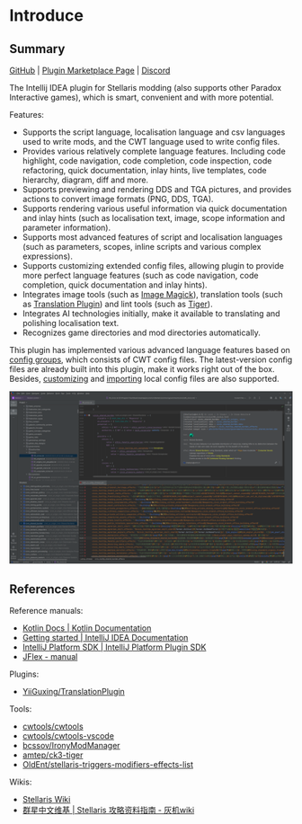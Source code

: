 # Introduce

## Summary

[GitHub](https://github.com/DragonKnightOfBreeze/Paradox-Language-Support) |
[Plugin Marketplace Page](https://plugins.jetbrains.com/plugin/16825-paradox-language-support) |
[Discord](https://discord.gg/vBpbET2bXT)

The Intellij IDEA plugin for Stellaris modding (also supports other Paradox Interactive games), which is smart, convenient and with more potential.

Features:

- Supports the script language, localisation language and csv languages used to write mods, and the CWT language used to write config files.
- Provides various relatively complete language features. Including code highlight, code navigation, code completion, code inspection, code refactoring, quick documentation, inlay hints, live templates, code hierarchy, diagram, diff and more.
- Supports previewing and rendering DDS and TGA pictures, and provides actions to convert image formats (PNG, DDS, TGA).
- Supports rendering various useful information via quick documentation and inlay hints (such as localisation text, image, scope information and parameter information).
- Supports most advanced features of script and localisation languages (such as parameters, scopes, inline scripts and various complex expressions).
- Supports customizing extended config files, allowing plugin to provide more perfect language features (such as code navigation, code completion, quick documentation and inlay hints).
- Integrates image tools (such as [Image Magick](https://www.imagemagick.org)), translation tools (such as [Translation Plugin](https://github.com/yiiguxing/TranslationPlugin)) and lint tools (such as [Tiger](https://github.com/amtep/tiger)).
- Integrates AI technologies initially, make it available to translating and polishing localisation text.
- Recognizes game directories and mod directories automatically.

This plugin has implemented various advanced language features based on [config groups](config.md#config-group), which consists of CWT config files.
The latest-version config files are already built into this plugin, make it works right out of the box.
Besides, [customizing](config.md#writing-cwt-config-files) and [importing](config.md#importing-cwt-config-files) local config files are also supported.

![](../images/preview_1_en.png)

## References

Reference manuals:

- [Kotlin Docs | Kotlin Documentation](https://kotlinlang.org/docs/home.html)
- [Getting started | IntelliJ IDEA Documentation](https://www.jetbrains.com/help/idea/getting-started.html)
- [IntelliJ Platform SDK | IntelliJ Platform Plugin SDK](https://plugins.jetbrains.com/docs/intellij/welcome.html)
- [JFlex - manual](https://www.jflex.de/manual.html)

Plugins:

- [YiiGuxing/TranslationPlugin](https://github.com/YiiGuxing/TranslationPlugin)

Tools:

- [cwtools/cwtools](https://github.com/cwtools/cwtools)
- [cwtools/cwtools-vscode](https://github.com/cwtools/cwtools-vscode)
- [bcssov/IronyModManager](https://github.com/bcssov/IronyModManager)
- [amtep/ck3-tiger](https://github.com/amtep/ck3-tiger)
- [OldEnt/stellaris-triggers-modifiers-effects-list](https://github.com/OldEnt/stellaris-triggers-modifiers-effects-list)

Wikis:

- [Stellaris Wiki](https://stellaris.paradoxwikis.com/Stellaris_Wiki)
- [群星中文维基 | Stellaris 攻略资料指南 - 灰机wiki](https://qunxing.huijiwiki.com/wiki/%E9%A6%96%E9%A1%B5)
